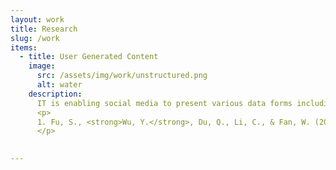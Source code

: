 ```yaml
---
layout: work
title: Research
slug: /work
items:
  - title: User Generated Content
    image:
      src: /assets/img/work/unstructured.png
      alt: water
    description:
      IT is enabling social media to present various data forms including text, images and videos, all of which influence user’s experiences and content creator’s performances. I am interested in depicting and explaining these influences. With the boom of AIGC, in the future I am more interested in how AIGC has changed the way we produce and consume content in digital platforms.
      <p>
      1. Fu, S., <strong>Wu, Y.</strong>, Du, Q., Li, C., & Fan, W. (2024). The secret of voice":" How acoustic characteristics affect video creators' performance on Bilibili. <i class='italic-text'>Decision Support Systems</i>, 179, 114167.
      </p>
    

---
```

<br />
<br />
